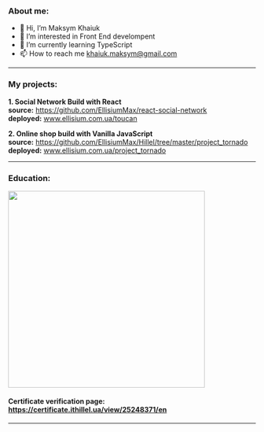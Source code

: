 ### About me: 
- 👋 Hi, I’m Maksym Khaiuk
- 👀 I’m interested in Front End develompent
- 🌱 I’m currently learning TypeScript
- 📫 How to reach me khaiuk.maksym@gmail.com

---
### My projects: 

**1.  Social Network Build with React**  
**source:** https://github.com/EllisiumMax/react-social-network  
**deployed:** www.ellisium.com.ua/toucan  

**2. Online shop build with Vanilla JavaScript**  
**source:** https://github.com/EllisiumMax/Hillel/tree/master/project_tornado  
**deployed:** www.ellisium.com.ua/project_tornado  

---

### Education: 

<img src="https://lms.ithillel.ua/uploads/certificates/25248371_en.png" width="400" />

#### Certificate verification page: https://certificate.ithillel.ua/view/25248371/en
---
